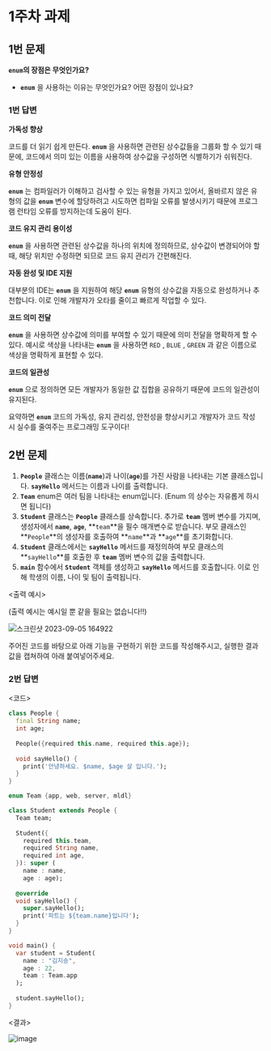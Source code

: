 # 1주차 과제

## 1번 문제

**`enum`의 장점은 무엇인가요?**

- **`enum`** 을 사용하는 이유는 무엇인가요? 어떤 장점이 있나요?

### 1번 답변

**가독성 향상**

코드를 더 읽기 쉽게 만든다. **`enum`** 을 사용하면 관련된 상수값들을 그룹화 할 수 있기 때문에, 코드에서 의미 있는 이름을 사용하여 상수값을 구성하면 식별하기가 쉬워진다.

**유형 안정성**

**`enum`** 는 컴파일러가 이해하고 검사할 수 있는 유형을 가지고 있어서, 올바르지 않은 유형의 값을 **`enum`** 변수에 할당하려고 시도하면 컴파일 오류를 발생시키기 때문에 프로그램 런타임 오류를 방지하는데 도움이 된다.

**코드 유지 관리 용이성**

**`enum`** 을 사용하면 관련된 상수값을 하나의 위치에 정의하므로, 상수값이 변경되어야 할 때, 해당 위치만 수정하면 되므로 코드 유지 관리가 간편해진다.

**자동 완성 및 IDE 지원**

대부분의 IDE는 **`enum`** 을 지원하여 해당 **`enum`** 유형의 상수값을 자동으로 완성하거나 추천합니다. 이로 인해 개발자가 오타를 줄이고 빠르게 작업할 수 있다.

**코드 의미 전달**

**`enum`** 을 사용하면 상수값에 의미를 부여할 수 있기 때문에 의미 전달을 명확하게 할 수 있다. 예시로 색상을 나타내는 **`enum`** 을 사용하면 `RED` , `BLUE` , `GREEN` 과 같은 이름으로 색상을 명확하게 표현할 수 있다.

**코드의 일관성**

**`enum`** 으로 정의하면 모든 개발자가 동일한 값 집합을 공유하기 때문에 코드의 일관성이 유지된다.

요약하면 **`enum`** 코드의 가독성, 유지 관리성, 안전성을 향상시키고 개발자가 코드 작성 시 실수를 줄여주는 프로그래밍 도구이다!

## 2번 문제

1. **`People`** 클래스는 이름(**`name`**)과 나이(**`age`**)를 가진 사람을 나타내는 기본 클래스입니다. **`sayHello`** 메서드는 이름과 나이를 출력합니다.
2. **`Team`** enum은 여러 팀을 나타내는 enum입니다. (Enum 의 상수는 자유롭게 하시면 됩니다)
3. **`Student`** 클래스는 **`People`** 클래스를 상속합니다. 추가로 **`team`** 멤버 변수를 가지며, 생성자에서 **`name`**, **`age`**, **`team`**을 필수 매개변수로 받습니다. 부모 클래스인 **`People`**의 생성자를 호출하여 **`name`**과 **`age`**를 초기화합니다.
4. **`Student`** 클래스에서는 **`sayHello`** 메서드를 재정의하여 부모 클래스의 **`sayHello`**를 호출한 후 **`team`** 멤버 변수의 값을 출력합니다.
5. **`main`** 함수에서 **`Student`** 객체를 생성하고 **`sayHello`** 메서드를 호출합니다. 이로 인해 학생의 이름, 나이 및 팀이 출력됩니다.

<출력 예시>

(출력 예시는 예시일 뿐 같을 필요는 없습니다!!)

![스크린샷 2023-09-05 164922](https://github.com/GDSC-Hanyang/2023-App-Study/assets/43240607/f2097263-23ea-4345-8ae9-b18a3df74516)


주어진 코드를 바탕으로 아래 기능을 구현하기 위한 코드를 작성해주시고, 실행한 결과값을 캡쳐하여 아래 붙여넣어주세요.


### 2번 답변

<코드>
```dart
class People {
  final String name;
  int age;
  
  People({required this.name, required this.age});
  
  void sayHello() {
    print('안녕하세요. $name, $age 살 입니다.');
  }
}

enum Team {app, web, server, mldl}

class Student extends People {
  Team team;
  
  Student({
    required this.team,
    required String name,
    required int age,
  }): super (
    name : name,
    age : age);
  
  @override
  void sayHello() {
    super.sayHello();
    print('파트는 ${team.name}입니다');
  }
}

void main() {
  var student = Student(
    name : "김지송",
    age : 22,
    team : Team.app
  );
    
  student.sayHello();
}
```
<결과>

![image](https://github.com/GDSC-Hanyang/2023-App-Study/assets/43240607/6fd238ab-67b4-441f-8aea-5a1b8c931dc8)

